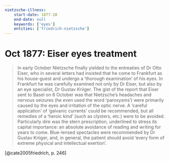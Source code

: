 ```yaml
---
nietzsche-illness:
    start-date: 1877-10
    end-date: null
    keywords: ['eyes']
    entities: ['friedrich-nietzsche']
---
```


# Oct 1877: Eiser eyes treatment

> In early October Nietzsche finally yielded to the entreaties of Dr Otto
> Eiser, who in several letters had insisted that he come to Frankfurt as his
> house-guest and undergo a ‘thorough examination’ of his eyes. In Frankfurt he
> was carefully examined not only by Dr Eiser, but also by an eye specialist,
> Dr Gustav Kriiger. The gist of the report that Eiser sent to Basel on 6
> October was that Nietzsche’s headaches and nervous seizures (he even used the
> word ‘paroxysms’) were primarily caused by the eyes and irritation of the
> optic nerve. A ‘careful application’ of ‘galvanic currents’ could be
> recommended, but all remedies of a ‘heroic kind’ (such as clysters, etc.)
> were to be avoided. Particularly dire was the stern prescription, underlined
> to stress its capital importance: an absolute avoidance of reading and
> writing for years to come. Blue-lensed spectacles were recommended by Dr
> Gustav Kriiger, and, in general, the patient should avoid ‘every form of
> extreme physical and intellectual exertion’.

[@cate2005friedrich, p. 246]
